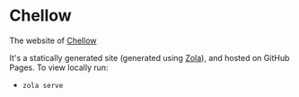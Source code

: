 # Chellow

The website of [Chellow](https://github.com/WessexWater/chellow)

It's a statically generated site (generated using [Zola](https://www.getzola.org/)), and
hosted on GitHub Pages. To view locally run:

* `zola serve`
